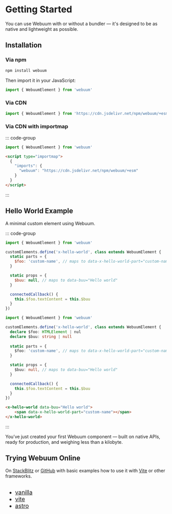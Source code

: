 # Getting Started

You can use Webuum with or without a bundler — it's designed to be as native and lightweight as possible.

## Installation

### Via npm

```bash
npm install webuum
```

Then import it in your JavaScript:

```js
import { WebuumElement } from 'webuum'
```

### Via CDN

```js
import { WebuumElement } from 'https://cdn.jsdelivr.net/npm/webuum/+esm'
```

### Via CDN with importmap
::: code-group
```js
import { WebuumElement } from 'webuum'
```
```html
<script type="importmap">
  {
    "imports": {
      "webuum": "https://cdn.jsdelivr.net/npm/webuum/+esm"
    }
  }
</script>
```
:::

## Hello World Example

A minimal custom element using Webuum.

::: code-group
```js
import { WebuumElement } from 'webuum'

customElements.define('x-hello-world', class extends WebuumElement {
  static parts = {
    $foo: 'custom-name', // maps to data-x-hello-world-part="custom-name"
  }

  static props = {
    $buu: null, // maps to data-buu="Hello world"
  }

  connectedCallback() {
    this.$foo.textContent = this.$buu
  }
})
```
```ts
import { WebuumElement } from 'webuum'

customElements.define('x-hello-world', class extends WebuumElement {
  declare $foo: HTMLElement | nul
  declare $buu: string | null
    
  static parts = {
    $foo: 'custom-name', // maps to data-x-hello-world-part="custom-name"
  }

  static props = {
    $buu: null, // maps to data-buu="Hello world"
  }

  connectedCallback() {
    this.$foo.textContent = this.$buu
  }
})
```
```html
<x-hello-world data-buu="Hello world">
    <span data-x-hello-world-part="custom-name"></span>
</x-hello-world>
```
:::

You’ve just created your first Webuum component — built on native APIs, ready for production, and weighing less than a kilobyte.

## Trying Webuum Online

On [StackBlitz](https://stackblitz.com/) or [GitHub](https://github.com/webuum/webuum/tree/main/examples) with basic examples how to use it with [Vite](https://vitejs.dev/) or other frameworks.

<style>
    #trying-winduum-online a {
        display: flex;
        align-items: center;
        gap: 0.5rem;
    }

    #trying-winduum-online a svg {
        width: 0.875rem;
        height: 0.875rem;
    }

    .dark #trying-winduum-online a svg {
        fill: #fff;
    }

    @media all and (max-width: 720px) {
        #trying-winduum-online {
            display: block !important;
            gap: 3rem !important;
        }
    }
</style>

<div id="trying-winduum-online" style="display: flex; gap: 6rem; font-size: 1.125rem;">
<div>

* <a href="https://stackblitz.com/github/webuum/webuum/tree/main/examples/vanilla" target="_blank" rel="noreferrer">vanilla <svg><use href="#icon-sb" /></svg></a>
* <a href="https://stackblitz.com/github/webuum/webuum/tree/main/examples/vite" target="_blank" rel="noreferrer">vite <svg><use href="#icon-sb" /></svg></a>
* <a href="https://stackblitz.com/github/webuum/webuum/tree/main/examples/astro" target="_blank" rel="noreferrer">astro<svg><use href="#icon-sb" /></svg></a>

</div>
</div>